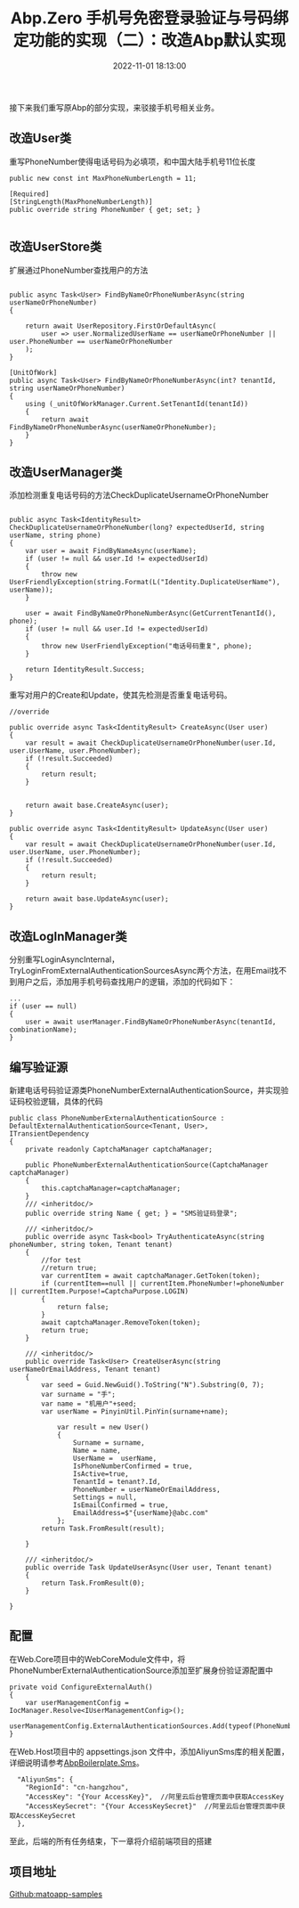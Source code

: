 ﻿---
thumbnail:
cover:
title: 'Abp.Zero 手机号免密登录验证与号码绑定功能的实现（二）：改造Abp默认实现'
excerpt:
description:
date: 2022-11-01 18:13:00
tags:
  - sms
  - 阿里云
  - 腾讯云

categories:
  - .NET
  - Web
 
toc: true
recommend: 1
keywords: categories-java
uniqueId: 2022-11-01 18:13:00/Abp.Zero 手机号免密登录验证与号码绑定功能的实现（二）：改造Abp默认实现.html
---
接下来我们重写原Abp的部分实现，来驳接手机号相关业务。

## 改造User类
重写PhoneNumber使得电话号码为必填项，和中国大陆手机号11位长度

```
public new const int MaxPhoneNumberLength = 11;

[Required]
[StringLength(MaxPhoneNumberLength)]
public override string PhoneNumber { get; set; }


```

## 改造UserStore类
扩展通过PhoneNumber查找用户的方法
```

public async Task<User> FindByNameOrPhoneNumberAsync(string userNameOrPhoneNumber)
{

    return await UserRepository.FirstOrDefaultAsync(
        user => user.NormalizedUserName == userNameOrPhoneNumber || user.PhoneNumber == userNameOrPhoneNumber
    );
}

[UnitOfWork]
public async Task<User> FindByNameOrPhoneNumberAsync(int? tenantId, string userNameOrPhoneNumber)
{
    using (_unitOfWorkManager.Current.SetTenantId(tenantId))
    {
        return await FindByNameOrPhoneNumberAsync(userNameOrPhoneNumber);
    }
}
```


## 改造UserManager类
添加检测重复电话号码的方法CheckDuplicateUsernameOrPhoneNumber
```

public async Task<IdentityResult> CheckDuplicateUsernameOrPhoneNumber(long? expectedUserId, string userName, string phone)
{
    var user = await FindByNameAsync(userName);
    if (user != null && user.Id != expectedUserId)
    {
        throw new UserFriendlyException(string.Format(L("Identity.DuplicateUserName"), userName));
    }

    user = await FindByNameOrPhoneNumberAsync(GetCurrentTenantId(), phone);
    if (user != null && user.Id != expectedUserId)
    {
        throw new UserFriendlyException("电话号码重复", phone);
    }

    return IdentityResult.Success;
}

```

重写对用户的Create和Update，使其先检测是否重复电话号码。

```
//override

public override async Task<IdentityResult> CreateAsync(User user)
{
    var result = await CheckDuplicateUsernameOrPhoneNumber(user.Id, user.UserName, user.PhoneNumber);
    if (!result.Succeeded)
    {
        return result;
    }


    return await base.CreateAsync(user);
}

public override async Task<IdentityResult> UpdateAsync(User user)
{
    var result = await CheckDuplicateUsernameOrPhoneNumber(user.Id, user.UserName, user.PhoneNumber);
    if (!result.Succeeded)
    {
        return result;
    }

    return await base.UpdateAsync(user);
}
```

## 改造LogInManager类
分别重写LoginAsyncInternal，TryLoginFromExternalAuthenticationSourcesAsync两个方法，在用Email找不到用户之后，添加用手机号码查找用户的逻辑，添加的代码如下：
```
...
if (user == null)
{
    user = await userManager.FindByNameOrPhoneNumberAsync(tenantId, combinationName);
}
```


## 编写验证源
新建电话号码验证源类PhoneNumberExternalAuthenticationSource，并实现验证码校验逻辑，具体的代码
```
public class PhoneNumberExternalAuthenticationSource : DefaultExternalAuthenticationSource<Tenant, User>, ITransientDependency
{
    private readonly CaptchaManager captchaManager;

    public PhoneNumberExternalAuthenticationSource(CaptchaManager captchaManager)
    {
        this.captchaManager=captchaManager;
    }
    /// <inheritdoc/>
    public override string Name { get; } = "SMS验证码登录";

    /// <inheritdoc/>
    public override async Task<bool> TryAuthenticateAsync(string phoneNumber, string token, Tenant tenant)
    {
        //for test
        //return true;
        var currentItem = await captchaManager.GetToken(token);
        if (currentItem==null || currentItem.PhoneNumber!=phoneNumber || currentItem.Purpose!=CaptchaPurpose.LOGIN)
        {
            return false;
        }
        await captchaManager.RemoveToken(token);
        return true;
    }

    /// <inheritdoc/>
    public override Task<User> CreateUserAsync(string userNameOrEmailAddress, Tenant tenant)
    {
        var seed = Guid.NewGuid().ToString("N").Substring(0, 7);
        var surname = "手";
        var name = "机用户"+seed;
        var userName = PinyinUtil.PinYin(surname+name);

            var result = new User()
            {
                Surname = surname,
                Name = name,
                UserName =  userName,
                IsPhoneNumberConfirmed = true,
                IsActive=true,
                TenantId = tenant?.Id,
                PhoneNumber = userNameOrEmailAddress,
                Settings = null,
                IsEmailConfirmed = true,
                EmailAddress=$"{userName}@abc.com"
            };
        return Task.FromResult(result);

    }

    /// <inheritdoc/>
    public override Task UpdateUserAsync(User user, Tenant tenant)
    {
        return Task.FromResult(0);
    }

}
```

## 配置

在Web.Core项目中的WebCoreModule文件中，将PhoneNumberExternalAuthenticationSource添加至扩展身份验证源配置中
```
private void ConfigureExternalAuth()
{
    var userManagementConfig = IocManager.Resolve<IUserManagementConfig>();
    userManagementConfig.ExternalAuthenticationSources.Add(typeof(PhoneNumberExternalAuthenticationSource));
}
```


在Web.Host项目中的 appsettings.json 文件中，添加AliyunSms库的相关配置，详细说明请参考[AbpBoilerplate.Sms](https://github.com/MatoApps/Sms)。

```
  "AliyunSms": {
    "RegionId": "cn-hangzhou",
    "AccessKey": "{Your AccessKey}",  //阿里云后台管理页面中获取AccessKey
    "AccessKeySecret": "{Your AccessKeySecret}"  //阿里云后台管理页面中获取AccessKeySecret
  },
```
  
  至此，后端的所有任务结束，下一章将介绍前端项目的搭建


## 项目地址
[Github:matoapp-samples](https://github.com/jevonsflash/matoapp-samples)